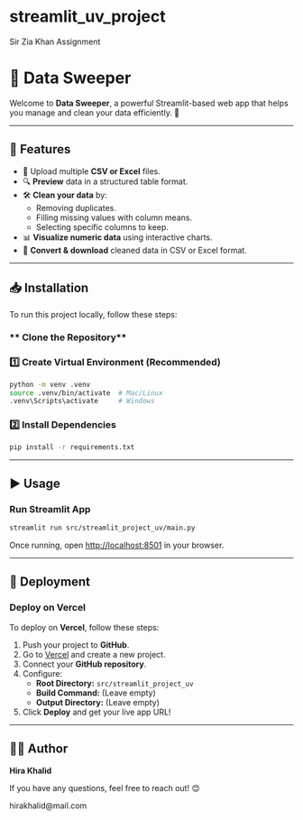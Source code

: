 # streamlit_uv_project
Sir Zia Khan Assignment

# 💽 Data Sweeper

Welcome to **Data Sweeper**, a powerful Streamlit-based web app that helps you manage and clean your data efficiently. 🚀

---

## 📌 Features

- 📂 Upload multiple **CSV or Excel** files.
- 🔍 **Preview** data in a structured table format.
- 🛠 **Clean your data** by:
  - Removing duplicates.
  - Filling missing values with column means.
  - Selecting specific columns to keep.
- 📊 **Visualize numeric data** using interactive charts.
- 📝 **Convert & download** cleaned data in CSV or Excel format.

---

## 📥 Installation

To run this project locally, follow these steps:

### ** Clone the Repository**


### **1️⃣ Create Virtual Environment (Recommended)**

```sh
python -m venv .venv
source .venv/bin/activate  # Mac/Linux
.venv\Scripts\activate     # Windows
```

### **2️⃣ Install Dependencies**

```sh
pip install -r requirements.txt
```

---

## ▶ Usage

### **Run Streamlit App**

```sh
streamlit run src/streamlit_project_uv/main.py
```

Once running, open [http://localhost:8501](http://localhost:8501) in your browser.

---

## 🚀 Deployment

### **Deploy on Vercel**

To deploy on **Vercel**, follow these steps:

1. Push your project to **GitHub**.
2. Go to [Vercel](https://vercel.com/) and create a new project.
3. Connect your **GitHub repository**.
4. Configure:
   - **Root Directory:** `src/streamlit_project_uv`
   - **Build Command:** (Leave empty)
   - **Output Directory:** (Leave empty)
5. Click **Deploy** and get your live app URL!

---

## 👩‍💻 Author

**Hira Khalid**

If you have any questions, feel free to reach out! 😊

hirakhalid\@mail.com


